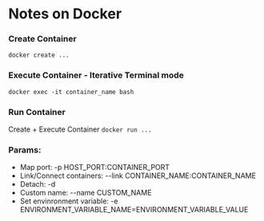 # Notes on Docker

### Create Container
`docker create ...`

### Execute Container - Iterative Terminal mode
`docker exec -it container_name bash`

### Run Container
Create + Execute Container
`docker run ...`

### Params:

- Map port: -p HOST_PORT:CONTAINER_PORT
- Link/Connect containers: --link CONTAINER_NAME:CONTAINER_NAME
- Detach: -d
- Custom name: --name CUSTOM_NAME
- Set envinronment variable: -e ENVIRONMENT_VARIABLE_NAME=ENVIRONMENT_VARIABLE_VALUE
